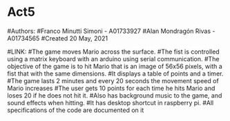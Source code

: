 # Act5

#Authors:
#Franco Minutti Simoni - A01733927
#Alan Mondragón Rivas - A01734565 
#Created 20 May, 2021

#LINK: 
#The game moves Mario across the surface.
#The fist is controlled using a matrix keyboard with an arduino using serial communication.
#The objective of the game is to hit Mario that is an image of 56x56 pixels, with a fist that with the same dimensions.
#It displays a table of points and a timer.
#The game lasts 2 minutes and every 20 seconds the movement speed of Mario increases
#The user gets 10 points for each time he hits Mario and loses 20 if he does not hit it.
#Also has background music to the game, and sound effects when hitting.
#It has desktop shortcut in raspberry pi.
#All specifications of the code are documented on it

